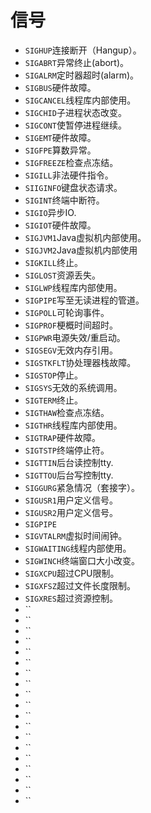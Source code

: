 # 信号


* `SIGHUP`连接断开（Hangup）。
* `SIGABRT`异常终止(abort)。
* `SIGALRM`定时器超时(alarm)。
* `SIGBUS`硬件故障。
* `SIGCANCEL`线程库内部使用。
* `SIGCHID`子进程状态改变。
* `SIGCONT`使暂停进程继续。
* `SIGEMT`硬件故障。
* `SIGFPE`算数异常。
* `SIGFREEZE`检查点冻结。
* `SIGILL`非法硬件指令。
* `SIIGINFO`键盘状态请求。
* `SIGINT`终端中断符。
* `SIGIO`异步IO.
* `SIGIOT`硬件故障。
* `SIGJVM1`Java虚拟机内部使用。
* `SIGJVM2`Java虚拟机内部使用
* `SIGKILL`终止。
* `SIGLOST`资源丢失。
* `SIGLWP`线程库内部使用。
* `SIGPIPE`写至无读进程的管道。
* `SIGPOLL`可轮询事件。
* `SIGPROF`梗概时间超时。
* `SIGPWR`电源失效/重启动。
* `SIGSEGV`无效内存引用。
* `SIGSTKFLT`协处理器栈故障。
* `SIGSTOP`停止。
* `SIGSYS`无效的系统调用。
* `SIGTERM`终止。
* `SIGTHAW`检查点冻结。
* `SIGTHR`线程库内部使用。
* `SIGTRAP`硬件故障。
* `SIGTSTP`终端停止符。
* `SIGTTIN`后台读控制tty.
* `SIGTTOU`后台写控制tty.
* `SIGGURG`紧急情况（套接字）。
* `SIGUSR1`用户定义信号。
* `SIGUSR2`用户定义信号。
* `SIGPIPE`
* `SIGVTALRM`虚拟时间闹钟。
* `SIGWAITING`线程内部使用。
* `SIGWINCH`终端窗口大小改变。
* `SIGXCPU`超过CPU限制。
* `SIGXFSZ`超过文件长度限制。
* `SIGXRES`超过资源控制。
* ``
* ``
* ``
* ``
* ``
* ``
* ``
* ``
* ``
* ``
* ``
* ``
* ``
* ``
* ``
* ``
* ``
* ``
* ``